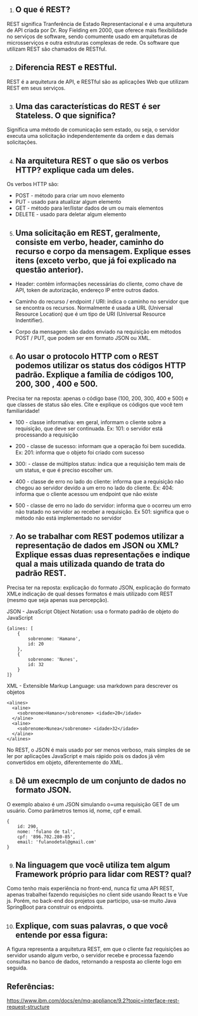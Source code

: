 1. ## O que é REST?
REST significa Tranferência de Estado Representacional e é uma arquitetura de API criada por Dr. Roy Fielding em 2000, que oferece mais flexibilidade no serviços de software, sendo comumente usado em arquiteturas de microsserviços e outra estruturas complexas de rede. Os software que utilizam REST são chamados de RESTful.

2. ## Diferencia REST e RESTful.
REST é a arquitetura de API, e RESTful são as aplicações Web que utilizam REST em seus serviços.

3. ## Uma das características do REST é ser Stateless. O que significa?
Significa uma método de comunicação sem estado, ou seja, o servidor executa uma solicitação independentemente da ordem e das demais solicitações. 

4. ## Na arquitetura REST o que são os verbos HTTP? explique cada um deles.
Os verbos HTTP são:
* POST - método para criar um novo elemento 
* PUT  - usado para atualizar algum elemento
* GET - método para ler/listar dados de um ou mais elementos
* DELETE - usado para deletar algum elemento

5. ## Uma solicitação em REST, geralmente, consiste em verbo, header, caminho do recurso e corpo da mensagem. Explique esses itens (exceto verbo, que já foi explicado na questão anterior).

* Header: contém informações necessárias do cliente, como chave de API, token de autorização, endereço IP entre outros dados.

* Caminho do recurso / endpoint / URI: indica o caminho no servidor que se encontra os recursos. Normalmente é usada a URL (Universal Resource Location) que é um tipo de URI (Universal Resource Indentifier).

* Corpo da mensagem: são dados enviado na requisição em métodos POST / PUT, que podem ser em formato JSON ou XML.

6. ## Ao usar o protocolo HTTP com o REST podemos utilizar os status dos códigos HTTP padrão. Explique a família de códigos 100, 200, 300 , 400 e 500.
Precisa ter na reposta: apenas o código base (100, 200, 300, 400 e 500) e que classes de status são eles. Cite e explique os códigos que você tem familiaridade!

* 100 - classe informativa: em geral, informam o cliente sobre a requisição, que deve ser continuada. Ex: 101: o servidor está processando a requisição

* 200 - classe de sucesso: informam que a operação foi bem sucedida. Ex: 201: informa que o objeto foi criado com sucesso

* 300: - classe de múltiplos status: indica que a requisição tem mais de um status, e que é preciso escolher um.

* 400 - classe de erro no lado do cliente: informa que a requisição não chegou ao servidor devido a um erro no lado do cliente. Ex: 404: informa que o cliente acessou um endpoint que não existe

* 500 - classe de erro no lado do servidor: informa que o ocorreu um erro não tratado no servidor ao receber a requisição. Ex 501: significa que o método não está implementado no servidor 

7. ## Ao se trabalhar com REST podemos utilizar a representação de dados em JSON ou XML? Explique essas duas representações e indique qual a mais utilizada quando de trata do padrão REST.
Precisa ter na reposta: explicação do formato JSON, explicação do formato XMLe indicação de qual desses formatos é mais utilizado com REST (mesmo que seja apenas sua percepção).

JSON - JavaScript Object Notation: usa o formato padrão de objeto do JavaScript

````
{alines: [
    {
        sobrenome: 'Hamano',
        id: 20
    },
    {
        sobrenome: 'Nunes',
        id: 32
    }
]}
````

XML -  Extensible Markup Language: usa markdown para descrever os objetos

````
<alines>
  <aline>
    <sobrenome>Hamano</sobrenome> <idade>20</idade>
  </aline>
  <aline>
    <sobrenome>Nunea</sobrenome> <idade>32</idade>
  </aline>
</alines>

````

No REST, o JSON é mais usado por ser menos verboso, mais simples de se ler por aplicações JavaScript e mais rápido pois os dados já vêm convertidos em objeto, diferentemente do XML.

8. ## Dê um execmplo de um conjunto de dados no formato JSON.
O exemplo abaixo é um JSON simulando o=uma requisição GET de um usuário. Como parâmetros temos id, nome, cpf e email.

````
{
    id: 290,
    nome: 'fulano de tal',
    cpf: '896.702.280-85',
    email: 'fulanodetal@gmail.com'
}

````

9. ## Na linguagem que você utiliza tem algum Framework próprio para lidar com REST? qual?
Como tenho mais experiência no front-end, nunca fiz uma API REST, apenas trabalhei fazendo  requisições no client side usando React ts e Vue js. 
Porém, no back-end dos projetos que participo, usa-se muito Java SpringBoot para construir os endpoints.

10. ## Explique, com suas palavras, o que você entende por essa figura:
A figura representa a arquitetura REST, em que o cliente faz requisições ao servidor usando algum verbo, o servidor recebe e processa fazendo consultas no banco de dados, retornando a resposta ao cliente logo em seguida.


## Referências:
https://www.ibm.com/docs/en/mq-appliance/9.2?topic=interface-rest-request-structure